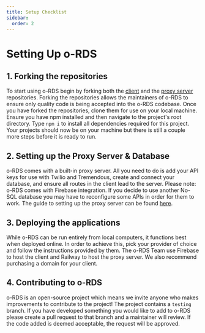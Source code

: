 ```yaml
---
title: Setup Checklist
sidebar:
  order: 2
---
```


# Setting Up o-RDS

## 1. Forking the repositories

To start using o-RDS begin by forking both the [client](https://github.com/o-RDS/o-rds-web-app) and the [proxy server](https://github.com/o-RDS/o-rds-server) repositories. Forking the repositories allows the maintainers of o-RDS to ensure only quality code is being accepted into the o-RDS codebase. Once you have forked the repositories, clone them for use on your local machine. Ensure you have npm installed and then navigate to the project's root directory. Type `npm i` to install all dependencies required for this project. Your projects should now be on your machine but there is still a couple more steps before it is ready to run.

## 2. Setting up the Proxy Server & Database

o-RDS comes with a built-in proxy server. All you need to do is add your API keys for use with Twilio and Tremendous, create and connect your database, and ensure all routes in the client lead to the server. Please note: o-RDS comes with Firebase integration. If you decide to use another No-SQL database you may have to reconfigure some APIs in order for them to work. The guide to setting up the proxy server can be found [here](/backend-server/proxy-server).

## 3. Deploying the applications

While o-RDS can be run entirely from local computers, it functions best when deployed online. In order to achieve this, pick your provider of choice and follow the instructions provided by them. The o-RDS Team use Firebase to host the client and Railway to host the proxy server. We also recommend purchasing a domain for your client.

## 4. Contributing to o-RDS

o-RDS is an open-source project which means we invite anyone who makes improvements to contribute to the project! The project contains a `testing` branch. If you have developed something you would like to add to o-RDS please create a pull request to that branch and a maintainer will review. If the code added is deemed acceptable, the request will be approved.
